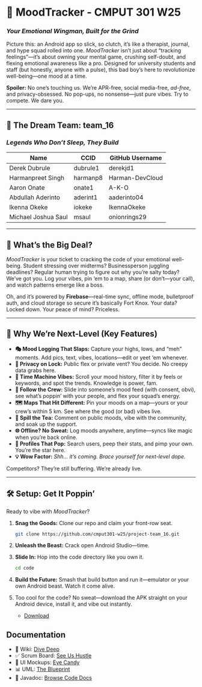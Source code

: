 # 📱 MoodTracker - CMPUT 301 W25  
### *Your Emotional Wingman, Built for the Grind*  

Picture this: an Android app so slick, so clutch, it’s like a therapist, journal, and hype squad rolled into one. *MoodTracker* isn’t just about “tracking feelings”—it’s about owning your mental game, crushing self-doubt, and flexing emotional awareness like a pro. Designed for university students and staff (but honestly, anyone with a pulse), this bad boy’s here to revolutionize well-being—one mood at a time.

**Spoiler:** No one’s touching us. We’re APR-free, social media-free, *ad-free*, and privacy-obsessed. No pop-ups, no nonsense—just pure vibes. Try to compete. We dare you.

---

## 👥 The Dream Team: team_16  
### *Legends Who Don’t Sleep, They Build*  

| Name                  | CCID       | GitHub Username     | 
|-----------------------|------------|---------------------|
| Derek Dubrule         | dubrule1   | derekjd1            |                       
| Harmanpreet Singh     | harmanp8   | Harman-DevCloud     |
| Aaron Onate           | onate1     | A-K-O               |                       
| Abdullah Aderinto     | aderint1   | aaderinto04         |                      
| Ikenna Okeke          | iokeke     | IkennaOkeke         |                       
| Michael Joshua Saul   | msaul      | onionrings29        |                       


---

## 🎯 What’s the Big Deal?  

*MoodTracker* is your ticket to cracking the code of your emotional well-being. Student stressing over midterms? Businessperson juggling deadlines? Regular human trying to figure out why you’re salty today? We’ve got you. Log your vibes, pin ‘em to a map, share (or don’t—your call), and watch patterns emerge like a boss.  

Oh, and it’s powered by **Firebase**—real-time sync, offline mode, bulletproof auth, and cloud storage so secure it’s basically Fort Knox. Your data? Locked down. Your peace of mind? Priceless.

---

## 🌟 Why We’re Next-Level (Key Features)  

- **🎭 Mood Logging That Slaps:** Capture your highs, lows, and “meh” moments. Add pics, text, vibes, locations—edit or yeet ‘em whenever.  
- **🔐 Privacy on Lock:** Public flex or private vent? You decide. No creepy data grabs here.  
- **📜 Time Machine Vibes:** Scroll your mood history, filter it by feels or keywords, and spot the trends. Knowledge is power, fam.  
- **👥 Follow the Crew:** Slide into someone’s mood feed (with consent, obvi), see what’s poppin’ with your people, and flex your squad’s energy.  
- **🗺️ Maps That Hit Different:** Pin your moods on a map—yours or your crew’s within 5 km. See where the good (or bad) vibes live.  
- **💬 Spill the Tea:** Comment on public moods, vibe with the community, and soak up the support.  
- **🌐 Offline? No Sweat:** Log moods anywhere, anytime—syncs like magic when you’re back online.  
- **🔎 Profiles That Pop:** Search users, peep their stats, and pimp your own. You’re the star here.  
- **💡 Wow Factor:** *Shh… it’s coming. Brace yourself for next-level dope.*  

Competitors? They’re still buffering. We’re already live.

---

## 🛠️ Setup: Get It Poppin’  

Ready to vibe with *MoodTracker*?  
1. **Snag the Goods:** Clone our repo and claim your front-row seat.  
   ```bash  
   git clone https://github.com/cmput301-w25/project-team_16.git
2. **Unleash the Beast:** Crack open Android Studio—time.
3. **Slide In:** Hop into the code directory like you own it.
   ```bash
   cd code
4. **Build the Future:** Smash that build button and run it—emulator or your own Android beast. Watch it come alive.
5. Too cool for the code? No sweat—download the APK straight on your Android device, install it, and vibe out instantly.

   - [Download](Link)

## Documentation

- 📝 Wiki: [Dive Deep](https://github.com/cmput301-w25/project-team_16/wiki)
- ✅ Scrum Board: [See Us Hustle](https://github.com/orgs/cmput301-w25/projects/92)
- 🎨 UI Mockups: [Eye Candy](https://github.com/cmput301-w25/project-team_16/wiki/UI-Mockups-and-Storyboard-Sequence)
- 📊 UML: [The Blueprint](https://github.com/cmput301-w25/project-team_16/wiki/UML)
- 📃 Javadoc: [Browse Code Docs](docs/index.html)

